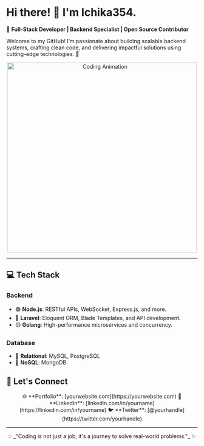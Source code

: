 # Hi there! 👋 I'm Ichika354.

🎯 **Full-Stack Developer | Backend Specialist | Open Source Contributor**

Welcome to my GitHub! I’m passionate about building scalable backend systems, crafting clean code, and delivering impactful solutions using cutting-edge technologies. 🚀

<div align="center">
  <img src="https://media.giphy.com/media/qgQUggAC3Pfv687qPC/giphy.gif" alt="Coding Animation" width="500"/>
</div>

---

## 💻 **Tech Stack**

### Backend
- 🟢 **Node.js**: RESTful APIs, WebSocket, Express.js, and more.
- 🔴 **Laravel**: Eloquent ORM, Blade Templates, and API development.
- 🟡 **Golang**: High-performance microservices and concurrency.

### Database
- 💾 **Relational**: MySQL, PostgreSQL
- 📂 **NoSQL**: MongoDB


## 🤝 **Let's Connect**

<div align="center">
  🌐 **Portfolio**: [yourwebsite.com](https://yourwebsite.com)  
  💼 **LinkedIn**: [linkedin.com/in/yourname](https://linkedin.com/in/yourname)  
  🐦 **Twitter**: [@yourhandle](https://twitter.com/yourhandle)  
</div>

---

<div align="center">
  💡 _"Coding is not just a job, it's a journey to solve real-world problems."_ ✨
</div>
